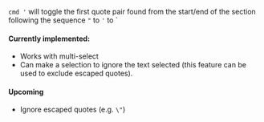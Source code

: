 `cmd '` will toggle the first quote pair found from the start/end of the section following the sequence `"` to `'` to ` 

#### Currently implemented: 

- Works with multi-select
- Can make a selection to ignore the text selected (this feature can be used to exclude escaped quotes).

#### Upcoming

- Ignore escaped quotes (e.g. `\"`)
